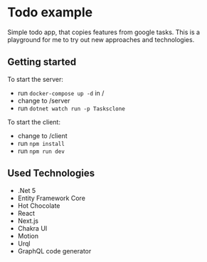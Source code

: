 # Todo example

Simple todo app, that copies features from google tasks. This is a playground for me to try out new approaches and technologies.

## Getting started

To start the server:

- run `docker-compose up -d` in /
- change to /server
- run `dotnet watch run -p Tasksclone`

To start the client:

- change to /client
- run `npm install`
- run `npm run dev`

## Used Technologies

- .Net 5
- Entity Framework Core
- Hot Chocolate
- React
- Next.js
- Chakra UI
- Motion
- Urql
- GraphQL code generator